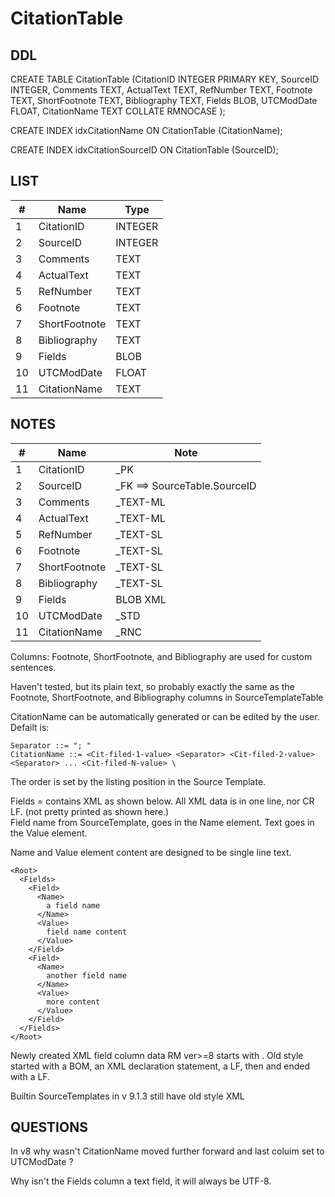 # CitationTable

## DDL

CREATE TABLE CitationTable (CitationID INTEGER PRIMARY KEY, SourceID INTEGER, Comments TEXT, ActualText TEXT, RefNumber TEXT, Footnote TEXT, ShortFootnote TEXT, Bibliography TEXT, Fields BLOB, UTCModDate FLOAT, CitationName TEXT COLLATE RMNOCASE );

CREATE INDEX idxCitationName ON CitationTable (CitationName);

CREATE INDEX idxCitationSourceID ON CitationTable (SourceID);

## LIST

| #  | Name          | Type      |
|----|---------------|-----------|
| 1  | CitationID    | INTEGER   |
| 2  | SourceID      | INTEGER   |
| 3  | Comments      | TEXT      |
| 4  | ActualText    | TEXT      |
| 5  | RefNumber     | TEXT      |
| 6  | Footnote      | TEXT      |
| 7  | ShortFootnote | TEXT      |
| 8  | Bibliography  | TEXT      |
| 9  | Fields        | BLOB      |
| 10 | UTCModDate    | FLOAT     |
| 11 | CitationName  | TEXT      |

## NOTES

| #  | Name          | Note      |
|----|---------------|-----------|
| 1  | CitationID    | _PK
| 2  | SourceID      | _FK ==> SourceTable.SourceID
| 3  | Comments      | _TEXT-ML
| 4  | ActualText    | _TEXT-ML
| 5  | RefNumber     | _TEXT-SL
| 6  | Footnote      | _TEXT-SL
| 7  | ShortFootnote | _TEXT-SL
| 8  | Bibliography  | _TEXT-SL
| 9  | Fields        | BLOB XML
| 10 | UTCModDate    | _STD
| 11 | CitationName  | _RNC


Columns: Footnote, ShortFootnote, and Bibliography are used for custom sentences.

Haven't tested, but its plain text, so probably exactly the same as the Footnote, ShortFootnote, and Bibliography columns in SourceTemplateTable

CitationName can be automatically generated or can be edited by the user.
Defailt is:
```
Separator ::= "; "
CitationName ::= <Cit-filed-1-value> <Separator> <Cit-filed-2-value> <Separator> ... <Cit-filed-N-value> \
```
The order is set by the listing position in the Source Template.

Fields = contains XML as shown below. All XML data is in one line, nor CR LF. (not pretty printed as shown here.)\
Field name from SourceTemplate, goes in the Name element.
Text goes in the Value element. 

Name and Value element content are designed to be single line text.

```
<Root>
  <Fields>
    <Field>
      <Name>
        a field name
      </Name>
      <Value>
        field name content
      </Value>
    </Field>
    <Field>
      <Name>
        another field name
      </Name>
      <Value>
        more content
      </Value>
    </Field>
  </Fields>
</Root>
```
Newly created XML field column data RM ver>=8 starts with <Root>.
Old style started with a BOM, an XML declaration statement, a LF, then <Root> and ended with a LF.

Builtin SourceTemplates in v 9.1.3 still have old style XML

 ## QUESTIONS

 In v8 why wasn't CitationName moved further forward and last coluim set to UTCModDate ?

 Why isn't the Fields column a text field, it will always be UTF-8. 
 